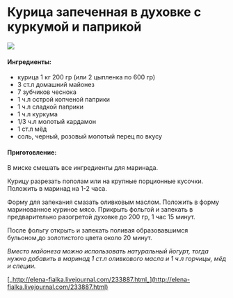 # Курица запеченная в духовке с куркумой и паприкой

![](https://s-media-cache-ak0.pinimg.com/564x/90/b2/be/90b2be17d253c1431c087ff324dfcc34.jpg)

#### Ингредиенты:

* курица 1 кг 200 гр \(или 2 цыпленка по 600 гр\)
* 3 ст.л домашний майонез
* 7 зубчиков чеснока
* 1 ч.л острой копченой паприки
* 1 ч.л сладкой паприки
* 1 ч.л куркума
* 1/3 ч.л молотый кардамон
* 1 ст.л мёд
* соль, черный, розовый молотый перец по вкусу

#### Приготовление:

В миске смешать все ингредиенты для маринада.

Курицу разрезать пополам или на крупные порционные кусочки. Положить в маринад на 1-2 часа.

Форму для запекания смазать оливковым маслом. Положить в форму маринованное куриное мясо. Прикрыть фольгой и запекать в предварительно разогретой духовке до 200 гр, 1 час 15 минут.

После фольгу открыть и запекать поливая образовавшимся бульоном,до золотистого цвета около 20 минут.

_Вместо майонеза можно использовать натуральный йогурт, тогда нужно добавить в маринад 1 ст.л оливкового масла и 1 ч.л горчицы, мёд и специи._

[_http://elena-fialka.livejournal.com/233887.html_](http://elena-fialka.livejournal.com/233887.html)

